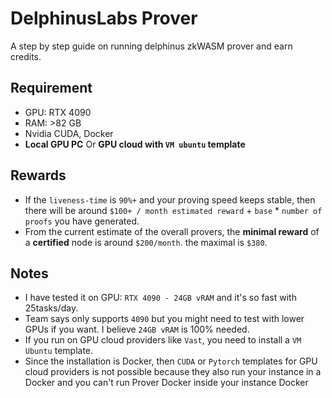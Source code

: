 # DelphinusLabs Prover
A step by step guide on running delphinus zkWASM prover and earn credits.


## Requirement
* GPU: RTX 4090
* RAM: >82 GB
* Nvidia CUDA, Docker
* **Local GPU PC** Or **GPU cloud with `VM ubuntu` template**

## Rewards
* If the `liveness-time` is `90%+` and your proving speed keeps stable, then there will be around `$100+ / month estimated reward` + `base` * `number of proofs` you have generated.
* From the current estimate of the overall provers, the **minimal reward** of a **certified** node is around `$200/month`.
the maximal is `$380`.

## Notes
* I have tested it on GPU: `RTX 4090 - 24GB vRAM` and it's so fast with 25tasks/day.
* Team says only supports `4090` but you might need to test with lower GPUs if you want. I believe `24GB vRAM` is 100% needed.
* If you run on GPU cloud providers like `Vast`, you need to install a `VM Ubuntu` template.
* Since the installation is Docker, then `CUDA` or `Pytorch` templates for GPU cloud providers is not possible because they also run your instance in a Docker and you can't run Prover Docker inside your instance Docker
